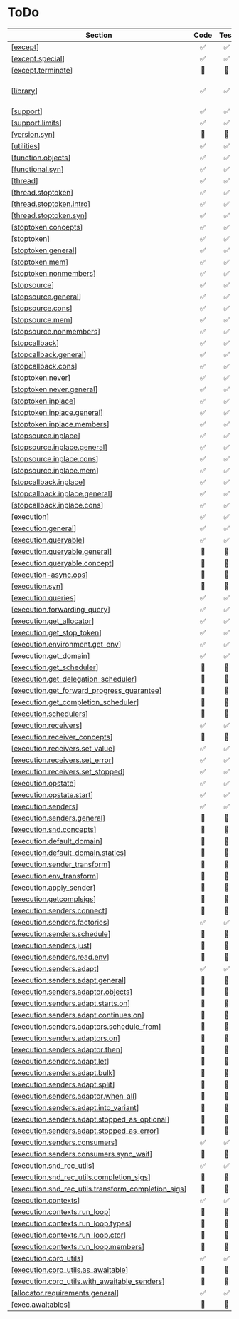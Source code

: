 # ToDo 

| Section | Code | Test | Doc | Comment |
| ------- |:----:|:----:|:---:| ------- |
| [[except](https://www.open-std.org/jtc1/sc22/wg21/docs/papers/2024/p2300r10.html#except)] | &#x2705; | &#x2705; | &#x2705; | empty |
| [[except.special](https://www.open-std.org/jtc1/sc22/wg21/docs/papers/2024/p2300r10.html#except.special)] | &#x2705; | &#x2705; | &#x2705; | empty |
| [[except.terminate](https://www.open-std.org/jtc1/sc22/wg21/docs/papers/2024/p2300r10.html#except.terminate)] | &#x1F534; | &#x1F534; | &#x1F534; |  |
| [[library](https://www.open-std.org/jtc1/sc22/wg21/docs/papers/2024/p2300r10.html#library)] | &#x2705; | &#x2705; | &#x2705; | term definition only |
| [[support](https://www.open-std.org/jtc1/sc22/wg21/docs/papers/2024/p2300r10.html#support)] | &#x2705; | &#x2705; | &#x2705; | empty |
| [[support.limits](https://www.open-std.org/jtc1/sc22/wg21/docs/papers/2024/p2300r10.html#support.limits)] | &#x2705; | &#x2705; | &#x2705; | empty |
| [[version.syn](https://www.open-std.org/jtc1/sc22/wg21/docs/papers/2024/p2300r10.html#version.syn)] | &#x1F534; | &#x1F534; | &#x1F534; |  |
| [[utilities](https://www.open-std.org/jtc1/sc22/wg21/docs/papers/2024/p2300r10.html#utilities)] | &#x2705; | &#x2705; | &#x2705; | empty |
| [[function.objects](https://www.open-std.org/jtc1/sc22/wg21/docs/papers/2024/p2300r10.html#function.objects)] | &#x2705; | &#x2705; | &#x2705; | empty |
| [[functional.syn](https://www.open-std.org/jtc1/sc22/wg21/docs/papers/2024/p2300r10.html#functional.syn)] | &#x2705; | &#x2705; | &#x1F534; |  |
| [[thread](https://www.open-std.org/jtc1/sc22/wg21/docs/papers/2024/p2300r10.html#thread)] | &#x2705; | &#x2705; | &#x2705; | empty |
| [[thread.stoptoken](https://www.open-std.org/jtc1/sc22/wg21/docs/papers/2024/p2300r10.html#thread.stoptoken)] | &#x2705; | &#x2705; | &#x2705; | empty |
| [[thread.stoptoken.intro](https://www.open-std.org/jtc1/sc22/wg21/docs/papers/2024/p2300r10.html#thread.stoptoken.intro)] | &#x2705; | &#x2705; | &#x1F534; |  |
| [[thread.stoptoken.syn](https://www.open-std.org/jtc1/sc22/wg21/docs/papers/2024/p2300r10.html#thread.stoptoken.syn)] | &#x2705; | &#x2705; | &#x1F534; |  |
| [[stoptoken.concepts](https://www.open-std.org/jtc1/sc22/wg21/docs/papers/2024/p2300r10.html#stoptoken.concepts)] | &#x2705; | &#x2705; | &#x1F534; |  |
| [[stoptoken](https://www.open-std.org/jtc1/sc22/wg21/docs/papers/2024/p2300r10.html#stoptoken)] | &#x2705; | &#x2705; | &#x2705; | empty |
| [[stoptoken.general](https://www.open-std.org/jtc1/sc22/wg21/docs/papers/2024/p2300r10.html#stoptoken.general)] | &#x2705; | &#x2705; | &#x1F534; |  |
| [[stoptoken.mem](https://www.open-std.org/jtc1/sc22/wg21/docs/papers/2024/p2300r10.html#stoptoken.mem)] | &#x2705; | &#x2705; | &#x1F534; |  |
| [[stoptoken.nonmembers](https://www.open-std.org/jtc1/sc22/wg21/docs/papers/2024/p2300r10.html#stoptoken.nonmembers)] | &#x2705; | &#x2705; | &#x2705; | removed |
| [[stopsource](https://www.open-std.org/jtc1/sc22/wg21/docs/papers/2024/p2300r10.html#stopsource)] | &#x2705; | &#x2705; | &#x2705; | empty |
| [[stopsource.general](https://www.open-std.org/jtc1/sc22/wg21/docs/papers/2024/p2300r10.html#stopsource.general)] | &#x2705; | &#x2705; | &#x1F534; |  |
| [[stopsource.cons](https://www.open-std.org/jtc1/sc22/wg21/docs/papers/2024/p2300r10.html#stopsource.cons)] | &#x2705; | &#x2705; | &#x1F534; |  |
| [[stopsource.mem](https://www.open-std.org/jtc1/sc22/wg21/docs/papers/2024/p2300r10.html#stopsource.mem)] | &#x2705; | &#x2705; | &#x1F534; |  |
| [[stopsource.nonmembers](https://www.open-std.org/jtc1/sc22/wg21/docs/papers/2024/p2300r10.html#stopsource.nonmembers)] | &#x2705; | &#x2705; | &#x2705; | removed |
| [[stopcallback](https://www.open-std.org/jtc1/sc22/wg21/docs/papers/2024/p2300r10.html#stopcallback)] | &#x2705; | &#x2705; | &#x2705; | empty |
| [[stopcallback.general](https://www.open-std.org/jtc1/sc22/wg21/docs/papers/2024/p2300r10.html#stopcallback.general)] | &#x2705; | &#x2705; | &#x1F534; |  |
| [[stopcallback.cons](https://www.open-std.org/jtc1/sc22/wg21/docs/papers/2024/p2300r10.html#stopcallback.cons)] | &#x2705; | &#x2705; | &#x1F534; |  |
| [[stoptoken.never](https://www.open-std.org/jtc1/sc22/wg21/docs/papers/2024/p2300r10.html#stoptoken.never)] | &#x2705; | &#x2705; | &#x2705; | empty |
| [[stoptoken.never.general](https://www.open-std.org/jtc1/sc22/wg21/docs/papers/2024/p2300r10.html#stoptoken.never.general)] | &#x2705; | &#x2705; | &#x1F534; |  |
| [[stoptoken.inplace](https://www.open-std.org/jtc1/sc22/wg21/docs/papers/2024/p2300r10.html#stoptoken.inplace)] | &#x2705; | &#x2705; | &#x2705; | empty |
| [[stoptoken.inplace.general](https://www.open-std.org/jtc1/sc22/wg21/docs/papers/2024/p2300r10.html#stoptoken.inplace.general)] | &#x2705; | &#x2705; | &#x1F534; |  |
| [[stoptoken.inplace.members](https://www.open-std.org/jtc1/sc22/wg21/docs/papers/2024/p2300r10.html#stoptoken.inplace.members)] | &#x2705; | &#x2705; | &#x1F534; |  |
| [[stopsource.inplace](https://www.open-std.org/jtc1/sc22/wg21/docs/papers/2024/p2300r10.html#stopsource.inplace)] | &#x2705; | &#x2705; | &#x2705; | empty |
| [[stopsource.inplace.general](https://www.open-std.org/jtc1/sc22/wg21/docs/papers/2024/p2300r10.html#stopsource.inplace.general)] | &#x2705; | &#x2705; | &#x1F534; |  |
| [[stopsource.inplace.cons](https://www.open-std.org/jtc1/sc22/wg21/docs/papers/2024/p2300r10.html#stopsource.inplace.cons)] | &#x2705; | &#x2705; | &#x1F534; |  |
| [[stopsource.inplace.mem](https://www.open-std.org/jtc1/sc22/wg21/docs/papers/2024/p2300r10.html#stopsource.inplace.mem)] | &#x2705; | &#x2705; | &#x1F534; |  |
| [[stopcallback.inplace](https://www.open-std.org/jtc1/sc22/wg21/docs/papers/2024/p2300r10.html#stopcallback.inplace)] | &#x2705; | &#x2705; | &#x2705; | empty |
| [[stopcallback.inplace.general](https://www.open-std.org/jtc1/sc22/wg21/docs/papers/2024/p2300r10.html#stopcallback.inplace.general)] | &#x2705; | &#x2705; | &#x1F534; |  |
| [[stopcallback.inplace.cons](https://www.open-std.org/jtc1/sc22/wg21/docs/papers/2024/p2300r10.html#stopcallback.inplace.cons)] | &#x2705; | &#x2705; | &#x1F534; |  |
| [[execution](https://www.open-std.org/jtc1/sc22/wg21/docs/papers/2024/p2300r10.html#execution)] | &#x2705; | &#x2705; | &#x2705; | empty |
| [[execution.general](https://www.open-std.org/jtc1/sc22/wg21/docs/papers/2024/p2300r10.html#execution.general)] | &#x2705; | &#x2705; | &#x1F534; |  |
| [[execution.queryable](https://www.open-std.org/jtc1/sc22/wg21/docs/papers/2024/p2300r10.html#execution.queryable)] | &#x2705; | &#x2705; | &#x2705; | empty |
| [[execution.queryable.general](https://www.open-std.org/jtc1/sc22/wg21/docs/papers/2024/p2300r10.html#execution.queryable.general)] | &#x1F534; | &#x1F534; | &#x1F534; |  |
| [[execution.queryable.concept](https://www.open-std.org/jtc1/sc22/wg21/docs/papers/2024/p2300r10.html#execution.queryable.concept)] | &#x1F534; | &#x1F534; | &#x1F534; |  |
| [[execution-async.ops](https://www.open-std.org/jtc1/sc22/wg21/docs/papers/2024/p2300r10.html#execution-async.ops)] | &#x1F534; | &#x1F534; | &#x1F534; |  |
| [[execution.syn](https://www.open-std.org/jtc1/sc22/wg21/docs/papers/2024/p2300r10.html#execution.syn)] | &#x1F534; | &#x1F534; | &#x1F534; |  |
| [[execution.queries](https://www.open-std.org/jtc1/sc22/wg21/docs/papers/2024/p2300r10.html#execution.queries)] | &#x2705; | &#x2705; | &#x2705; | empty |
| [[execution.forwarding_query](https://www.open-std.org/jtc1/sc22/wg21/docs/papers/2024/p2300r10.html#execution.forwarding_query)] | &#x2705; | &#x2705; | &#x1F534; |  |
| [[execution.get_allocator](https://www.open-std.org/jtc1/sc22/wg21/docs/papers/2024/p2300r10.html#execution.get_allocator)] | &#x2705; | &#x2705; | &#x1F534; |  |
| [[execution.get_stop_token](https://www.open-std.org/jtc1/sc22/wg21/docs/papers/2024/p2300r10.html#execution.get_stop_token)] | &#x2705; | &#x2705; | &#x1F534; |  |
| [[execution.environment.get_env](https://www.open-std.org/jtc1/sc22/wg21/docs/papers/2024/p2300r10.html#execution.environment.get_env)] | &#x2705; | &#x2705; | &#x1F534; |  |
| [[execution.get_domain](https://www.open-std.org/jtc1/sc22/wg21/docs/papers/2024/p2300r10.html#execution.get_domain)] | &#x2705; | &#x2705; | &#x1F534; |  |
| [[execution.get_scheduler](https://www.open-std.org/jtc1/sc22/wg21/docs/papers/2024/p2300r10.html#execution.get_scheduler)] | &#x1F534; | &#x1F534; | &#x1F534; |  |
| [[execution.get_delegation_scheduler](https://www.open-std.org/jtc1/sc22/wg21/docs/papers/2024/p2300r10.html#execution.get_delegation_scheduler)] | &#x1F534; | &#x1F534; | &#x1F534; |  |
| [[execution.get_forward_progress_guarantee](https://www.open-std.org/jtc1/sc22/wg21/docs/papers/2024/p2300r10.html#execution.get_forward_progress_guarantee)] | &#x1F534; | &#x1F534; | &#x1F534; |  |
| [[execution.get_completion_scheduler](https://www.open-std.org/jtc1/sc22/wg21/docs/papers/2024/p2300r10.html#execution.get_completion_scheduler)] | &#x1F534; | &#x1F534; | &#x1F534; |  |
| [[execution.schedulers](https://www.open-std.org/jtc1/sc22/wg21/docs/papers/2024/p2300r10.html#execution.schedulers)] | &#x1F534; | &#x1F534; | &#x1F534; |  |
| [[execution.receivers](https://www.open-std.org/jtc1/sc22/wg21/docs/papers/2024/p2300r10.html#execution.receivers)] | &#x2705; | &#x2705; | &#x2705; | empty |
| [[execution.receiver_concepts](https://www.open-std.org/jtc1/sc22/wg21/docs/papers/2024/p2300r10.html#execution.receiver_concepts)] | &#x1F534; | &#x1F534; | &#x1F534; |  |
| [[execution.receivers.set_value](https://www.open-std.org/jtc1/sc22/wg21/docs/papers/2024/p2300r10.html#execution.receivers.set_value)] | &#x2705; | &#x2705; | &#x1F534; |  |
| [[execution.receivers.set_error](https://www.open-std.org/jtc1/sc22/wg21/docs/papers/2024/p2300r10.html#execution.receivers.set_error)] | &#x2705; | &#x2705; | &#x1F534; |  |
| [[execution.receivers.set_stopped](https://www.open-std.org/jtc1/sc22/wg21/docs/papers/2024/p2300r10.html#execution.receivers.set_stopped)] | &#x2705; | &#x2705; | &#x1F534; |  |
| [[execution.opstate](https://www.open-std.org/jtc1/sc22/wg21/docs/papers/2024/p2300r10.html#execution.opstate)] | &#x2705; | &#x2705; | &#x1F534; |  |
| [[execution.opstate.start](https://www.open-std.org/jtc1/sc22/wg21/docs/papers/2024/p2300r10.html#execution.opstate.start)] | &#x2705; | &#x2705; | &#x1F534; |  |
| [[execution.senders](https://www.open-std.org/jtc1/sc22/wg21/docs/papers/2024/p2300r10.html#execution.senders)] | &#x2705; | &#x2705; | &#x2705; | empty |
| [[execution.senders.general](https://www.open-std.org/jtc1/sc22/wg21/docs/papers/2024/p2300r10.html#execution.senders.general)] | &#x1F534; | &#x1F534; | &#x1F534; |  |
| [[execution.snd.concepts](https://www.open-std.org/jtc1/sc22/wg21/docs/papers/2024/p2300r10.html#execution.snd.concepts)] | &#x1F534; | &#x1F534; | &#x1F534; |  |
| [[execution.default_domain](https://www.open-std.org/jtc1/sc22/wg21/docs/papers/2024/p2300r10.html#execution.default_domain)] | &#x1F534; | &#x1F534; | &#x1F534; |  |
| [[execution.default_domain.statics](https://www.open-std.org/jtc1/sc22/wg21/docs/papers/2024/p2300r10.html#execution.default_domain.statics)] | &#x1F534; | &#x1F534; | &#x1F534; |  |
| [[execution.sender_transform](https://www.open-std.org/jtc1/sc22/wg21/docs/papers/2024/p2300r10.html#execution.sender_transform)] | &#x1F534; | &#x1F534; | &#x1F534; |  |
| [[execution.env_transform](https://www.open-std.org/jtc1/sc22/wg21/docs/papers/2024/p2300r10.html#execution.env_transform)] | &#x1F534; | &#x1F534; | &#x1F534; |  |
| [[execution.apply_sender](https://www.open-std.org/jtc1/sc22/wg21/docs/papers/2024/p2300r10.html#execution.apply_sender)] | &#x1F534; | &#x1F534; | &#x1F534; |  |
| [[execution.getcomplsigs](https://www.open-std.org/jtc1/sc22/wg21/docs/papers/2024/p2300r10.html#execution.getcomplsigs)] | &#x1F534; | &#x1F534; | &#x1F534; |  |
| [[execution.senders.connect](https://www.open-std.org/jtc1/sc22/wg21/docs/papers/2024/p2300r10.html#execution.senders.connect)] | &#x1F534; | &#x1F534; | &#x1F534; |  |
| [[execution.senders.factories](https://www.open-std.org/jtc1/sc22/wg21/docs/papers/2024/p2300r10.html#execution.senders.factories)] | &#x2705; | &#x2705; | &#x2705; | empty |
| [[execution.senders.schedule](https://www.open-std.org/jtc1/sc22/wg21/docs/papers/2024/p2300r10.html#execution.senders.schedule)] | &#x1F534; | &#x1F534; | &#x1F534; |  |
| [[execution.senders.just](https://www.open-std.org/jtc1/sc22/wg21/docs/papers/2024/p2300r10.html#execution.senders.just)] | &#x1F534; | &#x1F534; | &#x1F534; |  |
| [[execution.senders.read.env](https://www.open-std.org/jtc1/sc22/wg21/docs/papers/2024/p2300r10.html#execution.senders.read.env)] | &#x1F534; | &#x1F534; | &#x1F534; |  |
| [[execution.senders.adapt](https://www.open-std.org/jtc1/sc22/wg21/docs/papers/2024/p2300r10.html#execution.senders.adapt)] | &#x2705; | &#x2705; | &#x2705; | empty |
| [[execution.senders.adapt.general](https://www.open-std.org/jtc1/sc22/wg21/docs/papers/2024/p2300r10.html#execution.senders.adapt.general)] | &#x1F534; | &#x1F534; | &#x1F534; |  |
| [[execution.senders.adaptor.objects](https://www.open-std.org/jtc1/sc22/wg21/docs/papers/2024/p2300r10.html#execution.senders.adaptor.objects)] | &#x1F534; | &#x1F534; | &#x1F534; |  |
| [[execution.senders.adapt.starts.on](https://www.open-std.org/jtc1/sc22/wg21/docs/papers/2024/p2300r10.html#execution.senders.adapt.starts.on)] | &#x1F534; | &#x1F534; | &#x1F534; |  |
| [[execution.senders.adapt.continues.on](https://www.open-std.org/jtc1/sc22/wg21/docs/papers/2024/p2300r10.html#execution.senders.adapt.continues.on)] | &#x1F534; | &#x1F534; | &#x1F534; |  |
| [[execution.senders.adaptors.schedule_from](https://www.open-std.org/jtc1/sc22/wg21/docs/papers/2024/p2300r10.html#execution.senders.adaptors.schedule_from)] | &#x1F534; | &#x1F534; | &#x1F534; |  |
| [[execution.senders.adaptors.on](https://www.open-std.org/jtc1/sc22/wg21/docs/papers/2024/p2300r10.html#execution.senders.adaptors.on)] | &#x1F534; | &#x1F534; | &#x1F534; |  |
| [[execution.senders.adaptor.then](https://www.open-std.org/jtc1/sc22/wg21/docs/papers/2024/p2300r10.html#execution.senders.adaptor.then)] | &#x1F534; | &#x1F534; | &#x1F534; |  |
| [[execution.senders.adapt.let](https://www.open-std.org/jtc1/sc22/wg21/docs/papers/2024/p2300r10.html#execution.senders.adapt.let)] | &#x1F534; | &#x1F534; | &#x1F534; |  |
| [[execution.senders.adapt.bulk](https://www.open-std.org/jtc1/sc22/wg21/docs/papers/2024/p2300r10.html#execution.senders.adapt.bulk)] | &#x1F534; | &#x1F534; | &#x1F534; |  |
| [[execution.senders.adapt.split](https://www.open-std.org/jtc1/sc22/wg21/docs/papers/2024/p2300r10.html#execution.senders.adapt.split)] | &#x1F534; | &#x1F534; | &#x1F534; |  |
| [[execution.senders.adaptor.when_all](https://www.open-std.org/jtc1/sc22/wg21/docs/papers/2024/p2300r10.html#execution.senders.adaptor.when_all)] | &#x1F534; | &#x1F534; | &#x1F534; |  |
| [[execution.senders.adapt.into_variant](https://www.open-std.org/jtc1/sc22/wg21/docs/papers/2024/p2300r10.html#execution.senders.adapt.into_variant)] | &#x1F534; | &#x1F534; | &#x1F534; |  |
| [[execution.senders.adapt.stopped_as_optional](https://www.open-std.org/jtc1/sc22/wg21/docs/papers/2024/p2300r10.html#execution.senders.adapt.stopped_as_optional)] | &#x1F534; | &#x1F534; | &#x1F534; |  |
| [[execution.senders.adapt.stopped_as_error](https://www.open-std.org/jtc1/sc22/wg21/docs/papers/2024/p2300r10.html#execution.senders.adapt.stopped_as_error)] | &#x1F534; | &#x1F534; | &#x1F534; |  |
| [[execution.senders.consumers](https://www.open-std.org/jtc1/sc22/wg21/docs/papers/2024/p2300r10.html#execution.senders.consumers)] | &#x2705; | &#x2705; | &#x2705; | empty |
| [[execution.senders.consumers.sync_wait](https://www.open-std.org/jtc1/sc22/wg21/docs/papers/2024/p2300r10.html#execution.senders.consumers.sync_wait)] | &#x1F534; | &#x1F534; | &#x1F534; |  |
| [[execution.snd_rec_utils](https://www.open-std.org/jtc1/sc22/wg21/docs/papers/2024/p2300r10.html#execution.snd_rec_utils)] | &#x2705; | &#x2705; | &#x2705; | empty |
| [[execution.snd_rec_utils.completion_sigs](https://www.open-std.org/jtc1/sc22/wg21/docs/papers/2024/p2300r10.html#execution.snd_rec_utils.completion_sigs)] | &#x1F534; | &#x1F534; | &#x1F534; |  |
| [[execution.snd_rec_utils.transform_completion_sigs](https://www.open-std.org/jtc1/sc22/wg21/docs/papers/2024/p2300r10.html#execution.snd_rec_utils.transform_completion_sigs)] | &#x1F534; | &#x1F534; | &#x1F534; |  |
| [[execution.contexts](https://www.open-std.org/jtc1/sc22/wg21/docs/papers/2024/p2300r10.html#execution.contexts)] | &#x2705; | &#x2705; | &#x2705; | empty |
| [[execution.contexts.run_loop](https://www.open-std.org/jtc1/sc22/wg21/docs/papers/2024/p2300r10.html#execution.contexts.run_loop)] | &#x1F534; | &#x1F534; | &#x1F534; |  |
| [[execution.contexts.run_loop.types](https://www.open-std.org/jtc1/sc22/wg21/docs/papers/2024/p2300r10.html#execution.contexts.run_loop.types)] | &#x1F534; | &#x1F534; | &#x1F534; |  |
| [[execution.contexts.run_loop.ctor](https://www.open-std.org/jtc1/sc22/wg21/docs/papers/2024/p2300r10.html#execution.contexts.run_loop.ctor)] | &#x1F534; | &#x1F534; | &#x1F534; |  |
| [[execution.contexts.run_loop.members](https://www.open-std.org/jtc1/sc22/wg21/docs/papers/2024/p2300r10.html#execution.contexts.run_loop.members)] | &#x1F534; | &#x1F534; | &#x1F534; |  |
| [[execution.coro_utils](https://www.open-std.org/jtc1/sc22/wg21/docs/papers/2024/p2300r10.html#execution.coro_utils)] | &#x2705; | &#x2705; | &#x2705; | empty |
| [[execution.coro_utils.as_awaitable](https://www.open-std.org/jtc1/sc22/wg21/docs/papers/2024/p2300r10.html#execution.coro_utils.as_awaitable)] | &#x1F534; | &#x1F534; | &#x1F534; |  |
| [[execution.coro_utils.with_awaitable_senders](https://www.open-std.org/jtc1/sc22/wg21/docs/papers/2024/p2300r10.html#execution.coro_utils.with_awaitable_senders)] | &#x1F534; | &#x1F534; | &#x1F534; |  |
| [[allocator.requirements.general](https://www.open-std.org/jtc1/sc22/wg21/docs/papers/2024/p2300r10.html#allocator.requirements.general)] | &#x2705; | &#x2705; | &#x1F534; |  |
| [[exec.awaitables](https://www.open-std.org/jtc1/sc22/wg21/docs/papers/2024/p2300r10.html#exec.awaitables)] | &#x1F534; | &#x1F534; | &#x1F534; |  |
